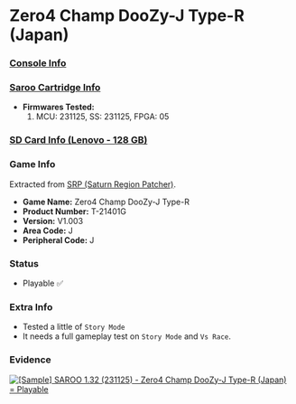 # Zero4 Champ DooZy-J Type-R (Japan)

### [Console Info](../../../../../Info/Consoles/VA13/README.md)

### [Saroo Cartridge Info](../../../../../Info/Cartridges/RetroGameParadiseStore/1.32F/README.md)

- <b>Firmwares Tested:</b>
  1. MCU: 231125, SS: 231125, FPGA: 05

### [SD Card Info (Lenovo - 128 GB)](../../../../../Info/SdCards/Lenovo/128GB/fat32/README.md)

### Game Info

Extracted from [SRP (Saturn Region Patcher)](https://segaxtreme.net/resources/saturn-region-patcher.81/download).

- <b>Game Name:</b> Zero4 Champ DooZy-J Type-R
- <b>Product Number:</b> T-21401G
- <b>Version:</b> V1.003
- <b>Area Code:</b> J
- <b>Peripheral Code:</b> J

### Status

- Playable :white_check_mark:

### Extra Info

- Tested a little of `Story Mode`
- It needs a full gameplay test on `Story Mode` and `Vs Race`.

### Evidence

[![[Sample] SAROO 1.32 (231125) - Zero4 Champ DooZy-J Type-R (Japan) = Playable](https://img.youtube.com/vi/-9b5sslrGfo/0.jpg)](https://www.youtube.com/watch?v=-9b5sslrGfo)
